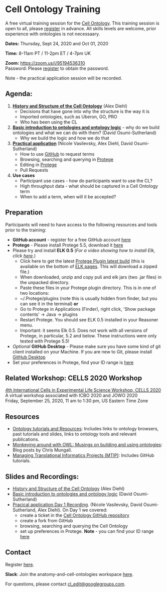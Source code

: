 # Cell Ontology Training

A free virtual training session for the [Cell Ontology](https://github.com/obophenotype/cell-ontology). This training session is open to all, please [register](https://docs.google.com/forms/d/e/1FAIpQLSdQud9QmKylV-6quqhWe6xIQxMu542qKqny3vOZRI9-XLreGA/viewform) in advance. All skills levels are welcome, prior experience with ontologies is not necessaary.

**Dates:**
Thursday, Sept 24, 2020 and Oct 01, 2020

**Time:**
8-11am PT / 11-2pm ET / 4-7pm UK

**Zoom:**
https://zoom.us/j/95194536310  
Password: Please [register](https://docs.google.com/forms/d/e/1FAIpQLSdQud9QmKylV-6quqhWe6xIQxMu542qKqny3vOZRI9-XLreGA/viewform) to obtain the password. 

Note - the practical application session will be recorded.

## Agenda:

1. **[History and Structure of the Cell Ontology](https://drive.google.com/file/d/13Jxj36KLh5uQoD-vcIcZQnxZYzTWuWlX/view)** (Alex Diehl)
    - Decisions that have gone into why the structure is the way it is
    - Imported ontologies, such as Uberon, GO, PRO
    - Who has been using the CL
2.  **[Basic introduction to ontologies and ontology logic](https://docs.google.com/presentation/d/11WeCHCeGYSPEO7hUYFTdPivptxX4ajj5pVHDm24j4JA/edit?usp=sharing)** - why do we build ontologies and what we can do with them? (David Osumi-Sutherland)
    - Why we build the logic and how we do that
3. **[Practical application](https://docs.google.com/document/d/1owDKQjZG4MDrhQDAU9zjFjcxk9M0WAtXjsx38hR3T4w/edit?usp=sharing)** (Nicole Vasilevsky, Alex Diehl, David Osumi-Sutherland)
    - How to use [GitHub](https://github.com/obophenotype/cell-ontology/issues/) to request terms
    - Browsing, searching and querying in [Protege](https://protege.stanford.edu/)
    - Editing in [Protege](https://protege.stanford.edu/)
    - Pull Requests
    <!-- - Cell Ontology Practical Training materials are [here}(https://docs.google.com/document/d/1owDKQjZG4MDrhQDAU9zjFjcxk9M0WAtXjsx38hR3T4w/edit) -->
4. **Use cases**
    - Participant use cases - how do participants want to use the CL?
    - High throughput data - what should be captured in a Cell Ontology term
    - When to add a term, when will it be accepted?
    
## Preparation

Participants will need to have access to the following resources and tools prior to the training:
- **GitHub account** - register for a free GitHub account [here](https://github.com/join?ref_cta=Sign+up&ref_loc=header+logged+out&ref_page=%2F&source=header-home)
- **Protege** - Please install Protege 5.5, download it [here](https://protege.stanford.edu/)
- Please try and install **ELK 0.5** (_For a video showing how to install Elk, click [here](https://www.dropbox.com/s/n3td2n48xmwd3mj/Install_ELK_0.5.mov?dl=0)._) 
  - Click here to get the latest [Protege Plugin latest build](https://oss.sonatype.org/service/local/artifact/maven/content?r=snapshots&g=org.semanticweb.elk&a=elk-distribution-protege&e=zip&v=LATEST) (this is available on the bottom of [ELK pages](https://github.com/liveontologies/elk-reasoner/wiki/GettingElk). This will download a zipped file.)
  - When downloaded, unzip and copy puli and elk jars (two .jar files) in the unpacked directory.
  -  Paste these files in your Protege plugin directory. This is in one of two locations:
    - ~/.Protege/plugins (note this is usually hidden from finder, but you can see it in the terminal) **or**
    - Go to Protege in Applications (Finder), right click, 'Show package contents' -> Java -> plugins
  - Restart Protege. You should see ELK 0.5 installed in your Reasoner menu. 
  - Important: it seems Elk 0.5. Does not work with all versions of Protege, in particular, 5.2 and below. These instructions were only tested with Protege 5.5!
- _Optional_ **GitHub Desktop** - Please make sure you have some kind of git client installed on your Machine. If you are new to Git, please install [GitHub Desktop](https://desktop.github.com/)
- Set your preferences in Protege, find your ID range is [here](https://github.com/obophenotype/cell-ontology/blob/master/src/ontology/cl-idranges.owl)

## Related Workshop: CELLS 2020 Workshop

[4th International Cells in Experimental Life Science Workshop, CELLS 2020](https://sites.google.com/view/cells-2020-workshop/home)   
A virtual workshop associated with ICBO 2020 and JOWO 2020  
Friday, September 25, 2020, 11 am to 1:30 pm, US Eastern Time Zone  

## Resources

- [Ontology tutorials and Resources](https://tislab.org/ontologyResources.html): Includes links to ontology browsers, past tutorials and slides, links to ontology tools and relevant publications.
- [Monkeying around with OWL: Musings on building and using ontologies](https://douroucouli.wordpress.com/): Blog posts by Chris Mungall.
- [Managing Translational Informatics Projects (MTIP)](https://data2health.github.io/mtip-tutorial): Includes GitHub tutorials.

## Slides and Recordings:
- [History and Structure of the Cell Ontology](https://drive.google.com/file/d/13Jxj36KLh5uQoD-vcIcZQnxZYzTWuWlX/view) (Alex Diehl)
- [Basic introduction to ontologies and ontology logic](https://docs.google.com/presentation/d/11WeCHCeGYSPEO7hUYFTdPivptxX4ajj5pVHDm24j4JA/edit?usp=sharing) (David Osumi-Sutherland)
- [Pracical application Day 1 Recording](https://www.dropbox.com/s/355bgyzr03gpqrk/CellOntologyTraining_Day1_PracticalApplication_2020-09-24.mp4?dl=0). (Nicole Vasilevsky, David Osumi-Sutherland, Alex Diehl). On Day 1 we covered:
    - create a ticket in the [Cell Ontology GitHub repository](https://github.com/obophenotype/cell-ontology/issues)
    - create a fork from GitHub
    - browsing, searching and querying the Cell Ontology
    - set up preferences in Protege. **Note** - you can find your ID range [here](https://github.com/obophenotype/cell-ontology/blob/master/src/ontology/cl-idranges.owl)

## Contact

Register [here](https://docs.google.com/forms/d/e/1FAIpQLSdQud9QmKylV-6quqhWe6xIQxMu542qKqny3vOZRI9-XLreGA/viewform).

**Slack**: Join the anatomy-and-cell-ontologies workspace [here](https://join.slack.com/t/anatomy-and-cell-onto/shared_invite/zt-h8mtt4s3-d4gymfzyflYJUE_K_IGnpw).

For questions, please contact cl_edit@googlegroups.com.

